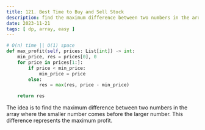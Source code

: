 ```yaml
---
title: 121. Best Time to Buy and Sell Stock
description: find the maximum difference between two numbers in the array
date: 2023-11-21
tags: [ dp, array, easy ]
---
```


```python
# O(n) time || O(1) space
def max_profit(self, prices: List[int]) -> int:
    min_price, res = prices[0], 0
    for price in prices[1:]:
        if price < min_price:
            min_price = price
        else:
            res = max(res, price - min_price)

    return res
```

The idea is to find the maximum difference between two numbers in the array where the smaller number comes before the
larger number. This difference represents the maximum profit.
